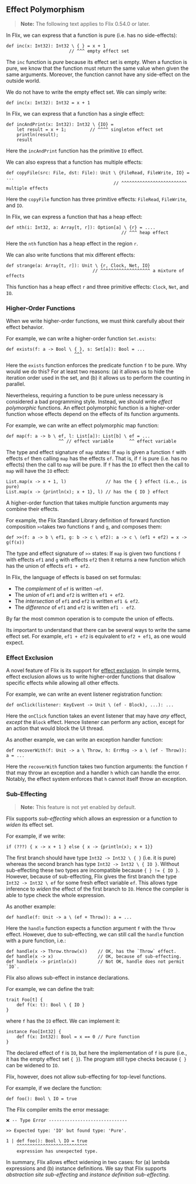 ## Effect Polymorphism

> **Note:** The following text applies to Flix 0.54.0 or later.

In Flix, we can express that a function is pure (i.e. has no side-effects): 

```flix
def inc(x: Int32): Int32 \ { } = x + 1
                        // ^^^ empty effect set
```

The `inc` function is _pure_ because its effect set is empty. When a function is
pure, we know that the function must return the same value when given the same
arguments. Moreover, the function cannot have any side-effect on the outside
world. 

We do not have to write the empty effect set. We can simply write:

```flix
def inc(x: Int32): Int32 = x + 1
```

In Flix, we can express that a function has a single effect:

```flix
def incAndPrint(x: Int32): Int32 \ {IO} = 
    let result = x + 1;         // ^^^^ singleton effect set
    println(result);
    result
```


Here the `incAndPrint` function has the primitive `IO` effect. 

We can also express that a function has multiple effects:

```flix
def copyFile(src: File, dst: File): Unit \ {FileRead, FileWrite, IO} = ...
                                         // ^^^^^^^^^^^^^^^^^^^^^^^^^ multiple effects
```

Here the `copyFile` function has three primitive effects: `FileRead`,
`FileWrite`, and `IO`.

In Flix, we can express a function that has a heap effect:

```flix
def nth(i: Int32, a: Array[t, r]): Option[a] \ {r} = ....
                                            // ^^^ heap effect
```

Here the `nth` function has a heap effect in the region `r`.

We can also write functions that mix different effects:

```flix
def strange(a: Array[t, r]): Unit \ {r, Clock, Net, IO} 
                                 // ^^^^^^^^^^^^^^^^^^^ a mixture of effects
```

This function has a heap effect `r` and three primitive effects: `Clock`,
`Net`, and `IO`.

### Higher-Order Functions

When we write higher-order functions, we must think carefully about their effect behavior. 

For example, we can write a higher-order function `Set.exists`:

```flix
def exists(f: a -> Bool \ { }, s: Set[a]): Bool = ...
                          ^^^
```

Here the `exists` function enforces the predicate function `f` to be pure. Why
would we do this? For at least two reasons: (a) it allows us to hide the
iteration order used in the set, and (b) it allows us to perform the counting in
parallel. 

Nevertheless, requiring a function to be pure unless necessary is considered a
bad programming style. Instead, we should write _effect polymorphic_ functions.
An effect polymorphic function is a higher-order function whose effects depend
on the effects of its function arguments. 

For example, we can write an effect polymorphic map function:

```flix
def map(f: a -> b \ ef, l: List[a]): List[b] \ ef = ...
                    ^^ // effect variable      ^^ effect variable
```

The type and effect signature of `map` states: If `map` is given a function `f`
with effects `ef` then calling `map` has the effects `ef`. That is, if `f` is
pure (i.e. has no effects) then the call to `map` will be pure. If `f` has the
`IO` effect then the call to `map` will have the `IO` effect: 


```flix
List.map(x -> x + 1, l)               // has the { } effect (i.e., is pure)
List.map(x -> {println(x); x + 1}, l) // has the { IO } effect
```

A higher-order function that takes multiple function arguments may combine their
effects.

For example, the Flix Standard Library definition of forward function
composition `>>`takes two functions `f` and `g`, and composes them: 

```flix
def >>(f: a -> b \ ef1, g: b -> c \ ef2): a -> c \ (ef1 + ef2) = x -> g(f(x))
```

The type and effect signature of `>>` states: If `map` is given two functions
`f` with effects `ef1` and `g` with effects `ef2` then it returns a new function
which has the union of effects `ef1 + ef2`. 

In Flix, the language of effects is based on set formulas:

- The *complement* of `ef` is written `~ef`.
- The *union* of `ef1` and `ef2` is written `ef1 + ef2`.
- The *intersection* of `ef1` and `ef2` is written `ef1 & ef2`.
- The *difference* of `ef1` and `ef2` is written `ef1 - ef2`.

By far the most common operation is to compute the union of effects.

Its important to understand that there can be several ways to write the same
effect set. For example, `ef1 + ef2` is equivalent to `ef2 + ef1`, as one would
expect. 

### Effect Exclusion

A novel feature of Flix is its support for [effect
exclusion](https://dl.acm.org/doi/abs/10.1145/3607846). In simple terms, effect
exclusion allows us to write higher-order functions that disallow specific
effects while allowing all other effects. 

For example, we can write an event listener registration function: 

```flix
def onClick(listener: KeyEvent -> Unit \ (ef - Block), ...): ... 
```

Here the `onClick` function takes an event listener that may have _any_ effect,
_except_ the `Block` effect. Hence listener can perform any action, except for
an action that would block the UI thread.

As another example, we can write an exception handler function:

```flix
def recoverWith(f: Unit -> a \ Throw, h: ErrMsg -> a \ (ef - Throw)): a = ... 
```

Here the `recoverWith` function takes two function arguments: the function `f`
that may throw an exception and a handler `h` which can handle the error.
Notably, the effect system enforces that `h` cannot itself throw an exception.

### Sub-Effecting

> **Note:** This feature is not yet enabled by default.

Flix supports _sub-effecting_ which allows an expression or a function to
_widen_ its effect set. 

For example, if we write:

```flix
if (???) { x -> x + 1 } else { x -> {println(x); x + 1}}
```

The first branch should have type `Int32 -> Int32 \ { }` (i.e. it is pure)
whereas the second branch has type `Int32 -> Int32 \ { IO }`. Without
sub-effecting these two types are incompatible because `{ } != { IO }`. However,
because of sub-effecting, Flix gives the first branch the type `Int32 -> Int32 \
ef` for some fresh effect variable `ef`. This allows type inference to _widen_
the effect of the first branch to `IO`. Hence the compiler is able to type check
the whole expression. 

As another example:

```flix
def handle(f: Unit -> a \ (ef + Throw)): a = ...
```

Here the `handle` function expects a function argument `f` with the `Throw`
effect. However, due to sub-effecting, we can still call the `handle` function
with a pure function, i.e.:

```flix
def handle(x -> Throw.throw(x))    // OK, has the `Throw` effect.
def handle(x -> x)                 // OK, because of sub-effecting.
def handle(x -> println(x))        // Not OK, handle does not permit `IO`.
```

Flix also allows sub-effect in instance declarations. 

For example, we can define the trait:

```flix
trait Foo[t] {
    def f(x: t): Bool \ { IO }
}
```

where `f` has the `IO` effect. We can implement it: 

```flix
instance Foo[Int32] {
    def f(x: Int32): Bool = x == 0 // Pure function
}
```

The declared effect of `f` is `IO`, but here the implementation of `f` is pure
(i.e., it has the empty effect set `{ }`). The program still type checks because
`{ }` can be widened to `IO`.

Flix, however, does not allow sub-effecting for top-level functions.

For example, if we declare the function:

```flix
def foo(): Bool \ IO = true
```

The Flix compiler emits the error message:

```
❌ -- Type Error ------------------------------

>> Expected type: 'IO' but found type: 'Pure'.

1 | def foo(): Bool \ IO = true
    ^^^^^^^^^^^^^^^^^^^^^^^^^^^
    expression has unexpected type.
```

In summary, Flix allows effect widening in two cases: for (a) lambda expressions
and (b) instance definitions. We say that Flix supports _abstraction site
sub-effecting_ and _instance definition sub-effecting_. 
